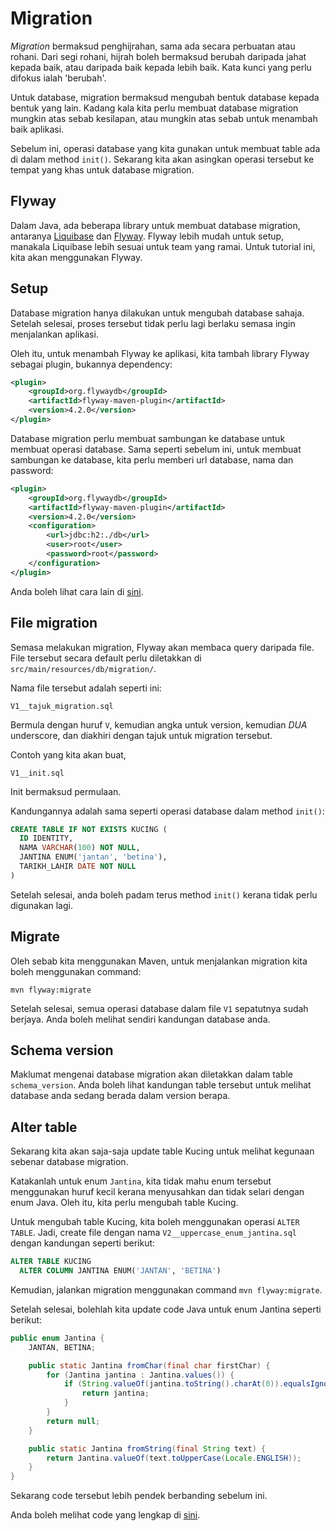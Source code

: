 # Migration

_Migration_ bermaksud penghijrahan, sama ada secara perbuatan atau rohani. Dari segi rohani, hijrah boleh bermaksud berubah daripada jahat kepada baik, atau daripada baik kepada lebih baik. Kata kunci yang perlu difokus ialah 'berubah'.

Untuk database, migration bermaksud mengubah bentuk database kepada bentuk yang lain. Kadang kala kita perlu membuat database migration mungkin atas sebab kesilapan, atau mungkin atas sebab untuk menambah baik aplikasi.

Sebelum ini, operasi database yang kita gunakan untuk membuat table ada di dalam method `init()`. Sekarang kita akan asingkan operasi tersebut ke tempat yang khas untuk database migration.

## Flyway

Dalam Java, ada beberapa library untuk membuat database migration, antaranya [Liquibase](http://www.liquibase.org) dan [Flyway](https://flywaydb.org). Flyway lebih mudah untuk setup, manakala Liquibase lebih sesuai untuk team yang ramai. Untuk tutorial ini, kita akan menggunakan Flyway.

## Setup

Database migration hanya dilakukan untuk mengubah database sahaja. Setelah selesai, proses tersebut tidak perlu lagi berlaku semasa ingin menjalankan aplikasi.

Oleh itu, untuk menambah Flyway ke aplikasi, kita tambah library Flyway sebagai plugin, bukannya dependency:

```xml
<plugin>
    <groupId>org.flywaydb</groupId>
    <artifactId>flyway-maven-plugin</artifactId>
    <version>4.2.0</version>
</plugin>
```

Database migration perlu membuat sambungan ke database untuk membuat operasi database. Sama seperti sebelum ini, untuk membuat sambungan ke database, kita perlu memberi url database, nama dan password:

```xml
<plugin>
    <groupId>org.flywaydb</groupId>
    <artifactId>flyway-maven-plugin</artifactId>
    <version>4.2.0</version>
    <configuration>
        <url>jdbc:h2:./db</url>
        <user>root</user>
        <password>root</password>
    </configuration>
</plugin>
```

Anda boleh lihat cara lain di [sini](https://flywaydb.org/documentation/maven/).

## File migration

Semasa melakukan migration, Flyway akan membaca query daripada file. File tersebut secara default perlu diletakkan di `src/main/resources/db/migration/`.

Nama file tersebut adalah seperti ini:

```
V1__tajuk_migration.sql
```

Bermula dengan huruf `V`, kemudian angka untuk version, kemudian *DUA* underscore, dan diakhiri dengan tajuk untuk migration tersebut.

Contoh yang kita akan buat,

```
V1__init.sql
```

Init bermaksud permulaan.

Kandungannya adalah sama seperti operasi database dalam method `init()`:

```sql
CREATE TABLE IF NOT EXISTS KUCING (
  ID IDENTITY,
  NAMA VARCHAR(100) NOT NULL,
  JANTINA ENUM('jantan', 'betina'),
  TARIKH_LAHIR DATE NOT NULL
)
```

Setelah selesai, anda boleh padam terus method `init()` kerana tidak perlu digunakan lagi.

## Migrate

Oleh sebab kita menggunakan Maven, untuk menjalankan migration kita boleh menggunakan command:

```
mvn flyway:migrate
```

Setelah selesai, semua operasi database dalam file `V1` sepatutnya sudah berjaya. Anda boleh melihat sendiri kandungan database anda.

## Schema version

Maklumat mengenai database migration akan diletakkan dalam table `schema_version`. Anda boleh lihat kandungan table tersebut untuk melihat database anda sedang berada dalam version berapa.

## Alter table

Sekarang kita akan saja-saja update table Kucing untuk melihat kegunaan sebenar database migration.

Katakanlah untuk enum `Jantina`, kita tidak mahu enum tersebut menggunakan huruf kecil kerana menyusahkan dan tidak selari dengan enum Java. Oleh itu, kita perlu mengubah table Kucing.

Untuk mengubah table Kucing, kita boleh menggunakan operasi `ALTER TABLE`. Jadi, create file dengan nama `V2__uppercase_enum_jantina.sql` dengan kandungan seperti berikut:

```sql
ALTER TABLE KUCING
  ALTER COLUMN JANTINA ENUM('JANTAN', 'BETINA')
```

Kemudian, jalankan migration menggunakan command `mvn flyway:migrate`.

Setelah selesai, bolehlah kita update code Java untuk enum Jantina seperti berikut:

```java
public enum Jantina {
    JANTAN, BETINA;

    public static Jantina fromChar(final char firstChar) {
        for (Jantina jantina : Jantina.values()) {
            if (String.valueOf(jantina.toString().charAt(0)).equalsIgnoreCase(String.valueOf(firstChar))) {
                return jantina;
            }
        }
        return null;
    }

    public static Jantina fromString(final String text) {
        return Jantina.valueOf(text.toUpperCase(Locale.ENGLISH));
    }
}
```

Sekarang code tersebut lebih pendek berbanding sebelum ini.

Anda boleh melihat code yang lengkap di [sini](https://github.com/JomBelajarJava/contoh-code-java/tree/master/database/tutorialh2-flyway).
